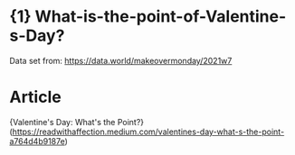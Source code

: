# {1} What-is-the-point-of-Valentine-s-Day?

Data set from: https://data.world/makeovermonday/2021w7

# Article
{Valentine's Day: What's the Point?} (https://readwithaffection.medium.com/valentines-day-what-s-the-point-a764d4b9187e)
